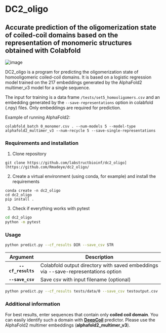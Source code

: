 # DC2_oligo
## **Accurate prediction of the oligomerization state of coiled-coil domains based on the representation of monomeric structures obtained with Colabfold**
![image](https://github.com/Rmadeye/dc2_oligo/assets/46814304/3cd48168-b572-489d-b8b2-5cd659182242)

DC2_oligo is a program for predicting the oligomerization state of homooligomeric coiled-coil domains. It is based on a logistic regression model trained on the 217 embeddings generated by the AlphaFold2 multimer_v3 model for a single sequence.

The input for training is a data frame `/tests/set5_homooligomers.csv` and an embedding generated by the `--save-representations` option in colabfold (.npy) files. Only embeddings are required for prediction.

Example of running AlphaFold2:
```
colabfold_batch 0_monomer.csv . --num-models 5 --model-type alphafold2_multimer_v3 --num-recycle 5 --save-single-representations
```

### **Requirements and installation** ###

1. Clone repository
```
git clone https://github.com/labstructbioinf/dc2_oligo](https://github.com/Rmadeye/dc2_oligo/
```

2. Create a virtual environment (using conda, for example) and install the requirements
```
conda create -n dc2_oligo
cd dc2_oligo
pip install .
```

3. Check if everything works with pytest

```bash
cd dc2_oligo
python -m pytest
```

### **Usage** ###

```bash
python predict.py --cf_results DIR --save_csv STR

 ```
 | Argument        | Description |
|:-------------:|-------------|
| **`--cf_results`** | Colabfold output directory with saved embeddings via --save-representations option |
| **`--save_csv`** | Save csv with input filename (optional) |

```bash
python predict.py --cf_results tests/data/0 --save_csv testoutput.csv
```

### **Additional information** ##

For best results, enter sequences that contain only __coiled coil domain__. You can easily identify such a domain with [__DeepCoil__](https://github.com/labstructbioinf/DeepCoil)  predictor. Please use the AlphaFold2 multimer embeddings (**alphafold2_multimer_v3**).

